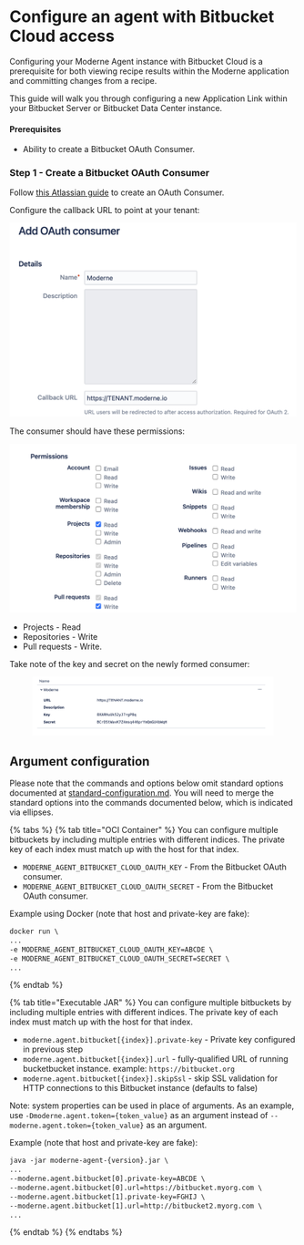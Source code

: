 # Configure an agent with Bitbucket Cloud access

Configuring your Moderne Agent instance with Bitbucket Cloud is a prerequisite for both viewing recipe results within the Moderne application and committing changes from a recipe.

This guide will walk you through configuring a new Application Link within your Bitbucket Server or Bitbucket Data Center instance.

#### Prerequisites

* Ability to create a Bitbucket OAuth Consumer.

### Step 1 - Create a Bitbucket OAuth Consumer

Follow [this Atlassian guide](https://support.atlassian.com/bitbucket-cloud/docs/use-oauth-on-bitbucket-cloud/) to create an OAuth Consumer.

Configure the callback URL to point at your tenant:

![](<../../.gitbook/assets/image (9).png>)

The consumer should have these permissions:

![](<../../.gitbook/assets/image (1) (5).png>)

* Projects - Read
* Repositories - Write
* Pull requests - Write.

Take note of the key and secret on the newly formed consumer:

<figure><img src="../../.gitbook/assets/image (6) (3).png" alt=""><figcaption></figcaption></figure>

## Argument configuration

Please note that the commands and options below omit standard options documented at [standard-configuration.md](standard-configuration.md "mention"). You will need to merge the standard options into the commands documented below, which is indicated via ellipses.

{% tabs %}
{% tab title="OCI Container" %}
You can configure multiple bitbuckets by including multiple entries with different indices. The private key of each index must match up with the host for that index.

* `MODERNE_AGENT_BITBUCKET_CLOUD_OAUTH_KEY` - From the Bitbucket OAuth consumer.
* `MODERNE_AGENT_BITBUCKET_CLOUD_OAUTH_SECRET` - From the Bitbucket OAuth consumer.

Example using Docker (note that host and private-key are fake):

```
docker run \
...
-e MODERNE_AGENT_BITBUCKET_CLOUD_OAUTH_KEY=ABCDE \
-e MODERNE_AGENT_BITBUCKET_CLOUD_OAUTH_SECRET=SECRET \
...
```
{% endtab %}

{% tab title="Executable JAR" %}
You can configure multiple bitbuckets by including multiple entries with different indices. The private key of each index must match up with the host for that index.

* `moderne.agent.bitbucket[{index}].private-key` - Private key configured in previous step
* `moderne.agent.bitbucket[{index}].url` - fully-qualified URL of running bucketbucket instance. example: `https://bitbucket.org`
* `moderne.agent.bitbucket[{index}].skipSsl` - skip SSL validation for HTTP connections to this Bitbucket instance (defaults to false)

Note: system properties can be used in place of arguments. As an example, use `-Dmoderne.agent.token={token_value}` as an argument instead of `--moderne.agent.token={token_value}` as an argument.

Example (note that host and private-key are fake):

```
java -jar moderne-agent-{version}.jar \
...
--moderne.agent.bitbucket[0].private-key=ABCDE \
--moderne.agent.bitbucket[0].url=https://bitbucket.myorg.com \
--moderne.agent.bitbucket[1].private-key=FGHIJ \
--moderne.agent.bitbucket[1].url=http://bitbucket2.myorg.com \
...
```
{% endtab %}
{% endtabs %}
